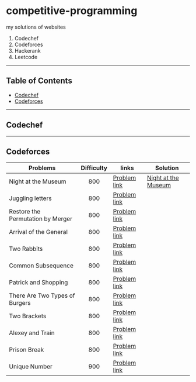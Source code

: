 # competitive-programming

my solutions of websites

1. Codechef
1. Codeforces
1. Hackerank
1. Leetcode

----

## Table of Contents

- [Codechef](#codechef)
- [Codeforces](#codeforces)

----

## Codechef

----

## Codeforces

| Problems            | Difficulty           |  links  | Solution|
| ------------------- |:-------------:       | -----   | --- |
| Night at the Museum | 800                  | [Problem link](https://codeforces.com/problemset/problem/731/A)| [Night at the Museum](https://github.com/master-coding/competitive-programming/blob/main/codeforces/A_Night_at_the_Museum.cpp "Night_at_the_Museum")|
|Juggling letters |800|[Problem link](https://codeforces.com/problemset/problem/1397/A)| |
|Restore the Permutation by Merger |800|[Problem link](https://codeforces.com/contest/1385/problem/B)| |
|Arrival of the General |800|[Problem link](https://codeforces.com/contest/144/problem/A)| |
|Two Rabbits |800|[Problem link](https://codeforces.com/contest/1304/problem/A)| |
|Common Subsequence |800 |[Problem link](https://codeforces.com/problemset/problem/1382/A) | |
|Patrick and Shopping |800 |[Problem link](https://codeforces.com/problemset/problem/599/A) | |
|There Are Two Types of Burgers |800 |[Problem link](https://codeforces.com/problemset/problem/1207/A) | |
|Two Brackets |800 |[Problem link](https://codeforces.com/problemset/problem/1452/C)| |
|Alexey and Train |800 |[Problem link](https://codeforces.com/problemset/problem/1501/A)| |
|Prison Break |800 |[Problem link](https://codeforces.com/contest/1482/problem/A)| |
|Unique Number |900 |[Problem link](https://codeforces.com/problemset/problem/1462/C)| |
